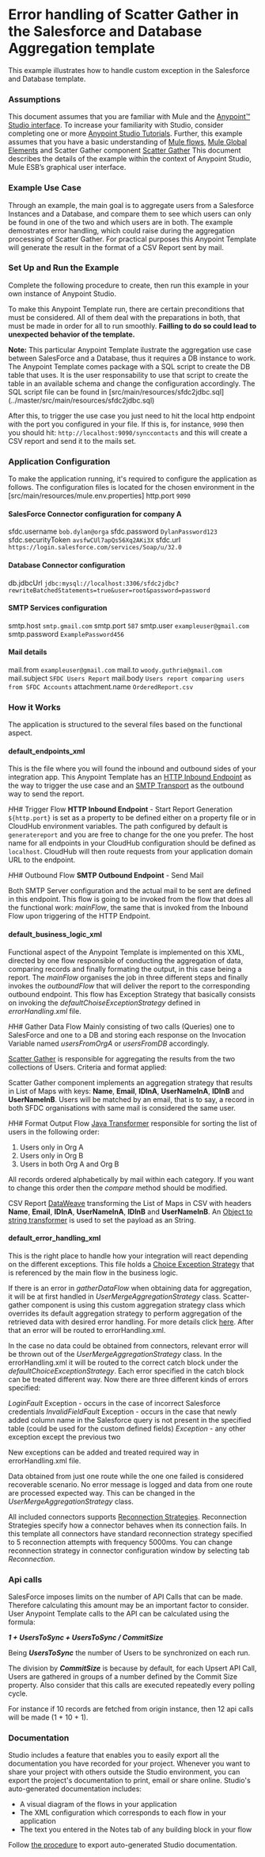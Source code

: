 ﻿# Error handling of Scatter Gather in the Salesforce and Database Aggregation template ###

This example illustrates how to handle custom exception in the Salesforce and Database template.

### Assumptions ###

This document assumes that you are familiar with Mule and the [Anypoint™ Studio interface](http://www.mulesoft.org/documentation/display/current/Anypoint+Studio+Essentials). To increase your familiarity with Studio, consider completing one or more [Anypoint Studio Tutorials](http://www.mulesoft.org/documentation/display/current/Basic+Studio+Tutorial). Further, this example assumes that you have a basic understanding of [Mule flows](http://www.mulesoft.org/documentation/display/current/Mule+Application+Architecture), [Mule Global Elements](http://www.mulesoft.org/documentation/display/current/Global+Elements) and Scatter Gather component [Scatter Gather](http://www.mulesoft.org/documentation/display/current/scatter-gather)
This document describes the details of the example within the context of Anypoint Studio, Mule ESB’s graphical user interface.

### Example Use Case ###

Through an example, the main goal is to aggregate users from a Salesforce Instances and a Database, and compare them to see which users can only be found in one of the two and which users are in both. The example demostrates error handling, which could raise during the aggregation processing of Scatter Gather. 
For practical purposes this Anypoint Template will generate the result in the format of a CSV Report sent by mail.


### Set Up and Run the Example ###

Complete the following procedure to create, then run this example in your own instance of Anypoint Studio. 

To make this Anypoint Template run, there are certain preconditions that must be considered. All of them deal with the preparations in both, that must be made in order for all to run smoothly. **Failling to do so could lead to unexpected behavior of the template.**

**Note:** This particular Anypoint Template ilustrate the aggregation use case between SalesForce and a Database, thus it requires a DB instance to work.
The Anypoint Template comes package with a SQL script to create the DB table that uses. 
It is the user responsability to use that script to create the table in an available schema and change the configuration accordingly.
The SQL script file can be found in [src/main/resources/sfdc2jdbc.sql] (../master/src/main/resources/sfdc2jdbc.sql)

After this, to trigger the use case you just need to hit the local http endpoint with the port you configured in your file. If this is, for instance, `9090` then you should hit: `http://localhost:9090/synccontacts` and this will create a CSV report and send it to the mails set.

### Application Configuration ###
To make the application running, it's required to configure the application as follows. The configuration files is located for the chosen environment in the [src/main/resources/mule.env.properties]
http.port `9090` 

#### SalesForce Connector configuration for company A
sfdc.username `bob.dylan@orga`
sfdc.password `DylanPassword123`
sfdc.securityToken `avsfwCUl7apQs56Xq2AKi3X`
sfdc.url `https://login.salesforce.com/services/Soap/u/32.0`

#### Database Connector configuration
db.jdbcUrl `jdbc:mysql://localhost:3306/sfdc2jdbc?rewriteBatchedStatements=true&user=root&password=password`

#### SMTP Services configuration
smtp.host `smtp.gmail.com`
smtp.port `587`
smtp.user `exampleuser@gmail.com`
smtp.password `ExamplePassword456`

#### Mail details
mail.from `exampleuser@gmail.com`
mail.to `woody.guthrie@gmail.com`
mail.subject `SFDC Users Report`
mail.body `Users report comparing users from SFDC Accounts`
attachment.name `OrderedReport.csv`

### How it Works ###
The application is structured to the several files based on the functional aspect.

#### default_endpoints_xml
This is the file where you will found the inbound and outbound sides of your integration app.
This Anypoint Template has an [HTTP Inbound Endpoint](http://www.mulesoft.org/documentation/display/current/HTTP+Endpoint+Reference) as the way to trigger the use case and an [SMTP Transport](http://www.mulesoft.org/documentation/display/current/SMTP+Transport+Reference) as the outbound way to send the report.

$H$H# Trigger Flow
**HTTP Inbound Endpoint** - Start Report Generation
`${http.port}` is set as a property to be defined either on a property file or in CloudHub environment variables.
The path configured by default is `generatereport` and you are free to change for the one you prefer.
The host name for all endpoints in your CloudHub configuration should be defined as `localhost`. CloudHub will then route requests from your application domain URL to the endpoint.

$H$H# Outbound Flow
**SMTP Outbound Endpoint** - Send Mail

Both SMTP Server configuration and the actual mail to be sent are defined in this endpoint.
This flow is going to be invoked from the flow that does all the functional work: *mainFlow*, the same that is invoked from the Inbound Flow upon triggering of the HTTP Endpoint.

#### default_business_logic_xml
Functional aspect of the Anypoint Template is implemented on this XML, directed by one flow responsible of conducting the aggregation of data, comparing records and finally formating the output, in this case being a report.
The *mainFlow* organises the job in three different steps and finally invokes the *outboundFlow* that will deliver the report to the corresponding outbound endpoint.
This flow has Exception Strategy that basically consists on invoking the *defaultChoiseExceptionStrategy* defined in *errorHandling.xml* file.


$H$H# Gather Data Flow
Mainly consisting of two calls (Queries) one to SalesForce and one to a DB and storing each response on the Invocation Variable named *usersFromOrgA* or *usersFromDB* accordingly.

[Scatter Gather](http://www.mulesoft.org/documentation/display/current/Scatter-Gather) is responsible for aggregating the results from the two collections of Users.
Criteria and format applied:

Scatter Gather component implements an aggregation strategy that results in List of Maps with keys: **Name**, **Email**, **IDInA**, **UserNameInA**, **IDInB** and 
**UserNameInB**.
Users will be matched by an email, that is to say, a record in both SFDC organisations with same mail is considered the same user.

$H$H# Format Output Flow
[Java Transformer](http://www.mulesoft.org/documentation/display/current/Java+Transformer+Reference) responsible for sorting the list of users in the following order:

1. Users only in Org A
2. Users only in Org B
3. Users in both Org A and Org B

All records ordered alphabetically by mail within each category.
If you want to change this order then the *compare* method should be modified.

CSV Report [DataWeave](http://www.mulesoft.org/documentation/display/current/DataWeave+Reference+Documentation) transforming the List of Maps in CSV with headers **Name**, **Email**, **IDInA**, **UserNameInA**, **IDInB** and **UserNameInB**.
An [Object to string transformer](http://www.mulesoft.org/documentation/display/current/Transformers) is used to set the payload as an String. 

#### default_error_handling_xml
This is the right place to handle how your integration will react depending on the different exceptions. 
This file holds a [Choice Exception Strategy](http://www.mulesoft.org/documentation/display/current/Choice+Exception+Strategy) that is referenced by the main flow in the business logic.

If there is an error in *gatherDataFlow* when obtaining data for aggregation, it will be at first handled in *UserMergeAggregationStrategy* class. Scatter-gather component is using this custom aggregation strategy class which overrides its default aggregation strategy to perform aggregation of the retrieved data with desired error handling. For more details click [here](https://docs.mulesoft.com/mule-user-guide/v/3.7/scatter-gather#scatter-gather-behavior-and-exceptions). After that an error will be routed to errorHandling.xml.

In the case no data could be obtained from connectors, relevant error will be thrown out of the *UserMergeAggregationStrategy* class. In the errorHandling.xml it will be routed to the correct catch block under the *defaultChoiceExceptionStrategy*. Each error specified in the catch block can be treated different way. Now there are three different kinds of errors specified:

*LoginFault* Exception - occurs in the case of incorrect Salesforce credentials
*InvalidFieldFault* Exception - occurs in the case that newly added column name in the Salesforce query is not present in the specified table (could be used for the custom defined fields)
*Exception* - any other exception except the previous two

New exceptions can be added and treated required way in errorHandling.xml file.

Data obtained from just one route while the one one failed is considered recoverable scenario. No error message is logged and data from one route are processed expected way. This can be changed in the *UserMergeAggregationStrategy* class.

All included connectors supports [Reconnection Strategies](https://docs.mulesoft.com/mule-user-guide/v/3.7/configuring-reconnection-strategies). Reconnection Strategies specify how a connector behaves when its connection fails. In this template all connectors have standard reconnection strategy specified to 5 reconnection attempts with frequency 5000ms. You can change reconnection strategy in connector configuration window by selecting tab *Reconnection*.

### Api calls ###
SalesForce imposes limits on the number of API Calls that can be made. Therefore calculating this amount may be an important factor to consider. User Anypoint Template calls to the API can be calculated using the formula:

***1 + UsersToSync + UsersToSync / CommitSize***

Being ***UsersToSync*** the number of Users to be synchronized on each run. 

The division by ***CommitSize*** is because by default, for each Upsert API Call, Users are gathered in groups of a number defined by the Commit Size property. Also consider that this calls are executed repeatedly every polling cycle.	

For instance if 10 records are fetched from origin instance, then 12 api calls will be made (1 + 10 + 1).

### Documentation ###

Studio includes a feature that enables you to easily export all the documentation you have recorded for your project. Whenever you want to share your project with others outside the Studio environment, you can export the project's documentation to print, email or share online. Studio's auto-generated documentation includes:

- A visual diagram of the flows in your application
- The XML configuration which corresponds to each flow in your application
- The text you entered in the Notes tab of any building block in your flow

Follow [the procedure](http://www.mulesoft.org/documentation/display/current/Importing+and+Exporting+in+Studio#ImportingandExportinginStudio-ExportingStudioDocumentation) to export auto-generated Studio documentation.
